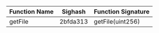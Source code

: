 | Function Name | Sighash    | Function Signature | 
| ------------- | ---------- | ------------------ | 
| getFile | 2bfda313 | getFile(uint256) |